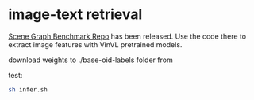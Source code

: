 # image-text retrieval 


 [Scene Graph Benchmark Repo](https://github.com/microsoft/scene_graph_benchmark) has been released. Use the code there to extract image features with VinVL pretrained models. <br/>

download weights to ./base-oid-labels folder from

test:
```bash
sh infer.sh

